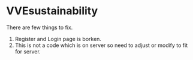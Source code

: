 # VVEsustainability
There are few things to fix.
1. Register and Login page is borken.
2. This is not a code which is on server so need to adjust or modify to fit for server.

